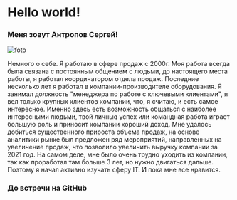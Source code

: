 # Hello world!

### Меня зовут Антропов Сергей!

![foto](/About/photo_2023-03-02_22-02-31.jpg)

Немного о себе. Я работаю в сфере продаж с 2000г. Моя работа всегда была связана с постоянным общением с людьми, до настоящего места работы, я работал координатором отдела продаж. Последние несколько лет я работал в компании-производителе оборудования. Я занимал должность "менеджера по работе с ключевыми клиентами", я вел только крупных клиентов компании, что, я считаю, и есть самое интересное. Именно здесь есть возможность общаться с наиболее интересными людьми, твой личныq успех или командная работа играет большую роль и приносит компании хороший доход. Мне удалось добиться существенного прироста объема продаж, на основе аналитики рынке был предложен ряд мероприятий, направленных на увеличение продаж, что позволило увеличить выручку компании за 2021 год. На самом деле, мне было очень трудно уходить из компании, так как проработал там больше 3 лет, но нужно двигаться дальше. Поэтому я начал активно изучать сферу IT. И пока мне все нравится. 

### До встречи на GitHub
